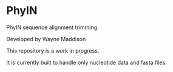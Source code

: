 # PhyIN
PhyIN sequence alignment trimming

Developed by Wayne Maddison

This repository is a work in progress.

It is currently built to handle only nucleotide data and fasta files.



